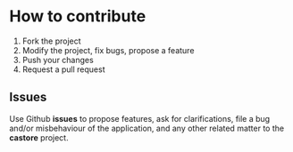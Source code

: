 # How to contribute

1. Fork the project
2. Modify the project, fix bugs, propose a feature
3. Push your changes
4. Request a pull request

## Issues
Use Github **issues** to propose features, ask for clarifications, file a bug and/or misbehaviour of the application, and any other related matter to the **castore** project.
